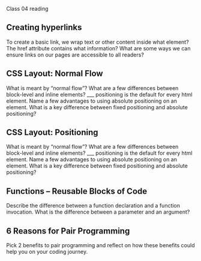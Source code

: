 Class 04 reading 

## Creating hyperlinks
To create a basic link, we wrap text or other content inside what element?
The href attribute contains what information?
What are some ways we can ensure links on our pages are accessible to all readers?

## CSS Layout: Normal Flow
What is meant by “normal flow”?
What are a few differences between block-level and inline elements?
___ positioning is the default for every html element.
Name a few advantages to using absolute positioning on an element.
What is a key difference between fixed positioning and absolute positioning?

## CSS Layout: Positioning
What is meant by “normal flow”?
What are a few differences between block-level and inline elements?
___ positioning is the default for every html element.
Name a few advantages to using absolute positioning on an element.
What is a key difference between fixed positioning and absolute positioning?

## Functions – Reusable Blocks of Code
Describe the difference between a function declaration and a function invocation.
What is the difference between a parameter and an argument?

## 6 Reasons for Pair Programming
Pick 2 benefits to pair programming and reflect on how these benefits could help you on your coding journey.